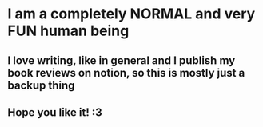 # I am a completely NORMAL and very FUN human being
## I love writing, like in general and I publish my book reviews on notion, so this is mostly just a backup thing
## Hope you like it! :3
